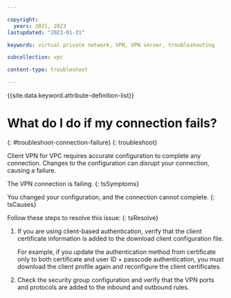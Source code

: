 ```yaml
---

copyright:
  years: 2021, 2023
lastupdated: "2023-01-31"

keywords: virtual private network, VPN, VPN server, troubleshooting

subcollection: vpc

content-type: troubleshoot

---
```


{{site.data.keyword.attribute-definition-list}}

# What do I do if my connection fails?
{: #troubleshoot-connection-failure}
{: troubleshoot}

Client VPN for VPC requires accurate configuration to complete any connection. Changes to the configuration can disrupt your connection, causing a failure.

The VPN connection is failing.
{: tsSymptoms}

You changed your configuration, and the connection cannot complete.
{: tsCauses}

Follow these steps to resolve this issue:
{: tsResolve}

1. If you are using client-based authentication, verify that the client certificate information is added to the download client configuration file.

   For example, if you update the authentication method from certificate only to both certificate and user ID + passcode authentication, you must download the client profile again and reconfigure the client certificates.

1. Check the security group configuration and verify that the VPN ports and protocols are added to the inbound and outbound rules.
